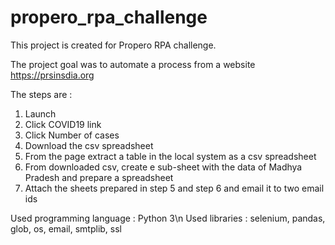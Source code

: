 # propero_rpa_challenge
This project is created for Propero RPA challenge.

The project goal was to automate a process from a website https://prsinsdia.org

The steps are :
1. Launch
2. Click COVID19 link
3. Click Number of cases
4. Download the csv spreadsheet
5. From the page extract a table in the local system as a csv spreadsheet
6. From downloaded csv, create e sub-sheet with the data of Madhya Pradesh and prepare a spreadsheet
7. Attach the sheets prepared in step 5 and step 6 and email it to two email ids



Used programming language : Python 3\n
Used libraries : selenium, pandas, glob, os, email, smtplib, ssl
